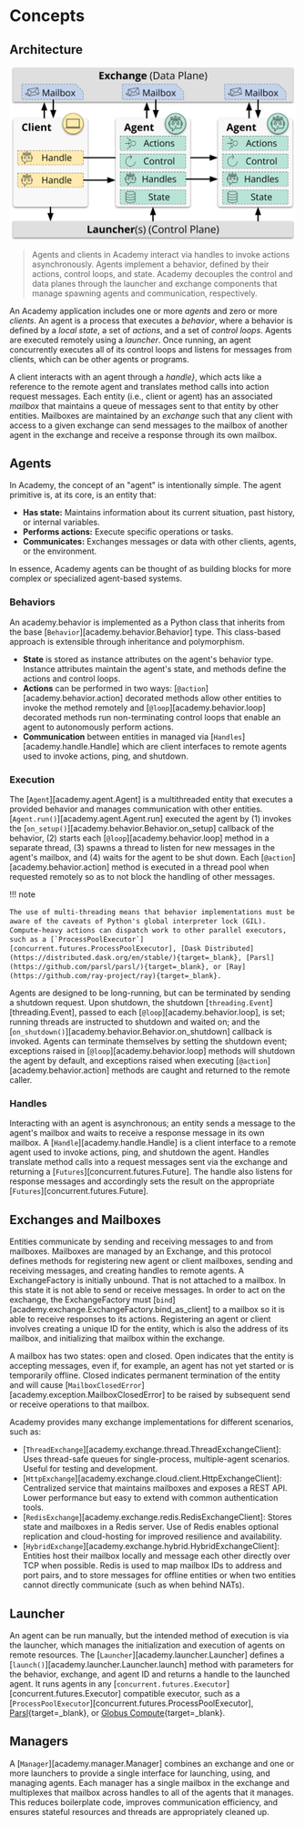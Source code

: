 # Concepts

## Architecture

![Architecture](static/architecture.jpg)
> Agents and clients in Academy interact via handles to invoke actions asynchronously.
> Agents implement a behavior, defined by their actions, control loops, and state.
> Academy decouples the control and data planes through the launcher and exchange components that manage spawning agents and communication, respectively.

An Academy application includes one or more *agents* and zero or more *clients*.
An agent is a process that executes a *behavior*, where a behavior is defined by a *local state*, a set of *actions*, and a set of *control loops*.
Agents are executed remotely using a *launcher*.
Once running, an agent concurrently executes all of its control loops and listens for messages from clients, which can be other agents or programs.

A client interacts with an agent through a *handle}*, which acts like a reference to the remote agent and translates method calls into action request messages.
Each entity (i.e., client or agent) has an associated *mailbox* that maintains a queue of messages sent to that entity by other entities.
Mailboxes are maintained by an *exchange* such that any client with access to a given exchange can send messages to the mailbox of another agent in the exchange and receive a response through its own mailbox.

## Agents

In Academy, the concept of an "agent" is intentionally simple. The agent primitive is, at its core, is an entity that:

* **Has state:** Maintains information about its current situation, past history, or internal variables.
* **Performs actions:** Execute specific operations or tasks.
* **Communicates:** Exchanges messages or data with other clients, agents, or the environment.

In essence, Academy agents can be thought of as building blocks for more complex or specialized agent-based systems.

### Behaviors

An academy.behavior is implemented as a Python class that inherits from the base [`Behavior`][academy.behavior.Behavior] type.
This class-based approach is extensible through inheritance and polymorphism.

* **State** is stored as instance attributes on the agent's behavior type.
Instance attributes maintain the agent's state, and methods define the actions and control loops.
* **Actions** can be performed in two ways: [`@action`][academy.behavior.action] decorated methods allow other entities to invoke the method remotely and [`@loop`][academy.behavior.loop] decorated methods run non-terminating control loops that enable an agent to autonomously perform actions.
* **Communication** between entities in managed via [`Handles`][academy.handle.Handle] which are client interfaces to remote agents used to invoke actions, ping, and shutdown.

### Execution

The [`Agent`][academy.agent.Agent] is a multithreaded entity that executes a provided behavior and manages communication with other entities.
[`Agent.run()`][academy.agent.Agent.run] executed the agent by (1) invokes the [`on_setup()`][academy.behavior.Behavior.on_setup] callback of the behavior, (2) starts each [`@loop`][academy.behavior.loop] method in a separate thread, (3) spawns a thread to listen for new messages in the agent's mailbox, and (4) waits for the agent to be shut down.
Each [`@action`][academy.behavior.action] method is executed in a thread pool when requested remotely so as to not block the handling of other messages.

!!! note

    The use of multi-threading means that behavior implementations must be aware of the caveats of Python's global interpreter lock (GIL).
	Compute-heavy actions can dispatch work to other parallel executors, such as a [`ProcessPoolExecutor`][concurrent.futures.ProcessPoolExecutor], [Dask Distributed](https://distributed.dask.org/en/stable/){target=_blank}, [Parsl](https://github.com/parsl/parsl/){target=_blank}, or [Ray](https://github.com/ray-project/ray){target=_blank}.

Agents are designed to be long-running, but can be terminated by sending a shutdown request.
Upon shutdown, the shutdown [`threading.Event`][threading.Event], passed to each [`@loop`][academy.behavior.loop], is set; running threads are instructed to shutdown and waited on; and the [`on_shutdown()`][academy.behavior.Behavior.on_shutdown] callback is invoked.
Agents can terminate themselves by setting the shutdown event;
exceptions raised in [`@loop`][academy.behavior.loop] methods will shutdown the agent by default, and
exceptions raised when executing [`@action`][academy.behavior.action] methods are caught and returned to the remote caller.

### Handles

Interacting with an agent is asynchronous; an entity sends a message to the agent's mailbox and waits to receive a response message in its own mailbox.
A [`Handle`][academy.handle.Handle] is a client interface to a remote agent used to invoke actions, ping, and shutdown the agent.
Handles translate method calls into a request messages sent via the exchange and returning a [`Futures`][concurrent.futures.Future].
The handle also listens for response messages and accordingly sets the result on the appropriate [`Futures`][concurrent.futures.Future].

## Exchanges and Mailboxes

Entities communicate by sending and receiving messages to and from mailboxes.
Mailboxes are managed by an Exchange, and this protocol defines methods for registering new agent or client mailboxes, sending and receiving messages, and creating handles to remote agents.
A ExchangeFactory is initially unbound. That is not attached to a mailbox. In this state it is not able to send or receive messages. In order to act on the exchange, the ExchangeFactory must [`bind`][academy.exchange.ExchangeFactory.bind_as_client] to a mailbox so it is able to receive responses to its actions.
Registering an agent or client involves creating a unique ID for the entity, which is also the address of its mailbox, and initializing that mailbox within the exchange.

A mailbox has two states: open and closed.
Open indicates that the entity is accepting messages, even if, for example, an agent has not yet started or is temporarily offline.
Closed indicates permanent termination of the entity and will cause [`MailboxClosedError`][academy.exception.MailboxClosedError] to be raised by subsequent send or receive operations to that mailbox.

Academy provides many exchange implementations for different scenarios, such as:

* [`ThreadExchange`][academy.exchange.thread.ThreadExchangeClient]: Uses thread-safe queues for single-process, multiple-agent scenarios. Useful for testing and development.
* [`HttpExchange`][academy.exchange.cloud.client.HttpExchangeClient]: Centralized service that maintains mailboxes and exposes a REST API. Lower performance but easy to extend with common authentication tools.
* [`RedisExchange`][academy.exchange.redis.RedisExchangeClient]: Stores state and mailboxes in a Redis server. Use of Redis enables optional replication and cloud-hosting for improved resilience and availability.
* [`HybridExchange`][academy.exchange.hybrid.HybridExchangeClient]: Entities host their mailbox locally and message each other directly over TCP when possible. Redis is used to map mailbox IDs to address and port pairs, and to store messages for offline entities or when two entities cannot directly communicate (such as when behind NATs).

## Launcher

An agent can be run manually, but the intended method of execution is via the launcher, which manages the initialization and execution of agents on remote resources.
The [`Launcher`][academy.launcher.Launcher] defines a [`launch()`][academy.launcher.Launcher.launch] method with parameters for the behavior, exchange, and agent ID and returns a handle to the launched agent.
It runs agents in any [`concurrent.futures.Executor`][concurrent.futures.Executor] compatible executor, such as a [`ProcessPoolExecutor`][concurrent.futures.ProcessPoolExecutor], [Parsl](https://parsl.readthedocs.io/en/stable/userguide/workflows/workflow.html#parallel-workflows-with-loops){target=_blank}, or [Globus Compute](https://globus-compute.readthedocs.io/en/latest/index.html){target=_blank}.

## Managers

A [`Manager`][academy.manager.Manager] combines an exchange and one or more launchers to provide a single interface for launching, using, and managing agents.
Each manager has a single mailbox in the exchange and multiplexes that mailbox across handles to all of the agents that it manages.
This reduces boilerplate code, improves communication efficiency, and ensures stateful resources and threads are appropriately cleaned up.
